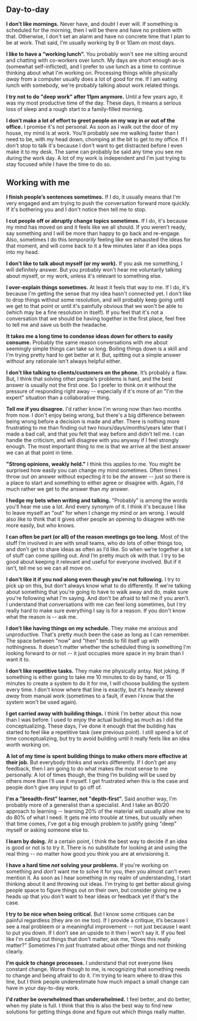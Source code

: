 ## Day-to-day

**I don’t like mornings.**
Never have,
and doubt I ever will.
If something is scheduled for the morning,
then I will be there and have no problem with that.
Otherwise,
I don't set an alarm and have no concrete time that I plan to be at work.
That said,
I'm usually working by 9 or 10am on most days.

**I like to have a “working lunch”.**
You probably won't see me sitting around and chatting with co-workers over lunch.
My days are short enough as-is (somewhat self-inflicted),
and I prefer to use lunch as a time to continue thinking about what I'm working on.
Processing things while physically *away* from a computer usually does a lot of good for me.
If I am eating lunch with somebody,
we're probably talking about work related things.

**I try not to do "deep work" after 11pm anymore.**
Until a few years ago,
it was my most productive time of the day.
These days,
it means a serious loss of sleep and a rough start to a family-filled morning.

**I don’t make a lot of effort to greet people on my way in or out of the office.**
I promise it's not personal.
As soon as I walk out the door of my house,
my mind is at work.
You'll probably see me walking faster than I need to be,
with my head down,
chomping at the bit to get to my office.
If I don't stop to talk it's because I don't want to get distracted before I even make it to my desk.
The same can probably be said any time you see me during the work day.
A lot of my work is independent and I'm just trying to stay focused while I have the time to do so.

## Working with me

**I finish people’s sentences sometimes.**
If I do,
it usually means that I'm very engaged and am trying to push the conversation forward more quickly.
If it's bothering you and I don't notice then tell me to stop.

**I cut people off or abruptly change topics sometimes.**
If I do, it's because my mind has moved on and it feels like we all should.
If you weren't ready,
say something and I will be more than happy to go back and re-engage.
Also, sometimes I do this *temporarily* feeling like we exhausted the ideas for that moment,
and will come back to it a few minutes later if an idea pops into my head.

**I don’t like to talk about myself (or my work).**
If you ask me something,
I will definitely answer.
But you probably won't hear me voluntarily talking about myself,
or my work,
unless it's relevant to something else.

**I over-explain things sometimes.**
At least it feels that way to me.
If I do,
it's because I'm getting the sense that my idea hasn't connected yet.
I don't like to drop things without some resolution,
and will probably keep going until we get to that point
or until it's painfully obvious that we won't be able to
(which may be a fine resolution in itself).
If you feel that it's not a conversation that we should be having together in the first place,
feel free to tell me and save us both the headache.

**It takes me a long time to condense ideas down for others to easily consume.**
Probably the same reason conversations with me about seemingly simple things can take so long.
Boiling things down is a skill and I'm trying pretty hard to get better at it.
But, spitting out a simple answer without any rationale isn't always helpful either.

**I don’t like talking to clients/customers on the phone.**
It’s probably a flaw.
But,
I think that solving other people’s problems is hard,
and the best answer is usually not the first one.
So I prefer to think on it without the pressure of responding right away --
especially if it's more of an "I'm the expert" situation than a collaborative thing.

**Tell me if you disagree.**
I'd rather know I'm wrong now than two months from now.
I don't enjoy being wrong,
but there's a big difference between being wrong before a decision is made and after.
There is nothing more frustrating to me than finding out two hours/days/months/years later that I made a bad call,
and that you felt that way before and didn't tell me.
I can handle the criticism,
and will disagree with you anyway if I feel strongly enough.
The most important thing to me is that we arrive at the best answer we can at that point in time.

**"Strong opinions, weakly held."**
I think this applies to me.
You might be surprised how easily you can change my mind sometimes.
Often times I throw out *an* answer without expecting it to be *the* answer --
just so there is a place to start and something to either agree or disagree with.
Again, I'd much rather we get to *the* answer than *my* answer.

**I hedge my bets when writing and talking.**
"Probably" is among the words you'll hear me use a lot.
And every synonym of it.
I think it's because I like to leave myself an "out" for when I change my mind or am wrong.
I would also like to think that it gives other people an opening to disagree with me more easily,
but who knows.

**I can often be part (or all) of the reason meetings go too long.**
Most of the stuff I’m involved in are with small teams,
who do lots of other things too,
and don’t get to share ideas as often as I’d like.
So when we’re together a lot of stuff can come spilling out.
And I’m pretty much ok with that.
I try to be good about keeping it relevant and useful for everyone involved.
But if it isn’t,
tell me so we can all move on.

**I don't like it if you nod along even though you're not following.**
I try to pick up on this,
but don't always know what to do differently.
If we're talking about something that you're going to have to walk away and do,
make sure you're following what I'm saying.
And don't be afraid to tell me if you aren't.
I understand that conversations with me can feel long sometimes,
but I try really hard to make sure everything I say is for a reason.
If you don't know what the reason is -- ask me.

**I don’t like having things on my schedule.**
They make me anxious and unproductive.
That's pretty much been the case as long as I can remember.
The space between "now" and "then" tends to fill itself up with nothingness.
It doesn't matter whether the scheduled thing is something I'm looking forward to or not --
it just occupies more space in my brain than I want it to.

**I don’t like repetitive tasks.**
They make me physically antsy.
Not joking.
If something is either going to take me 10 minutes to do by hand,
or 15 minutes to create a system to do it for me,
I will choose building the system every time.
I don't know where that line is exactly,
but it's heavily skewed *away* from manual work
(sometimes to a fault, if even *I* know that the system won't be used again).

**I get carried away with building things.**
I think I'm better about this now than I was before.
I used to enjoy the actual building as much as I did the conceptualizing.
These days,
I've done it enough that the building has started to feel like a repetitive task (see previous point).
I still spend a lot of time conceptualizing,
but try to avoid building until it really feels like an idea worth working on.

**A lot of my time is spent building things to make others more effective at their job.**
But everybody thinks and works differently.
If I don’t get any feedback,
then I am going to do what makes the most sense to me personally.
A lot of times though,
the thing I’m building will be used by others more than I’ll use it myself.
I get frustrated when this is the case and people don't give any input to go off of.

**I'm a "breadth-first" learner, not "depth-first".**
Said another way, I'm probably more of a generalist than a specialist.
And I take an 80/20 approach to learning --
learning 20% of the material will usually allow me to do 80% of what I need.
It gets me into trouble at times,
but usually when that time comes,
I've got a big enough problem to justify going "deep" myself or asking someone else to.

**I learn by doing.**
At a certain point, I think the best way to decide if an idea is good or not is to try it.
There is no substitute for looking at and using the real thing --
no matter how good you think you are at envisioning it.

**I have a hard time *not* solving your problems.**
If you're working on something and *don't* want me to solve it for you,
then you almost can't even mention it.
As soon as I hear something in my realm of understanding,
I start thinking about it and throwing out ideas.
I'm trying to get better about giving people space to figure things out on their own,
but consider giving me a heads up that you don't want to hear ideas or feedback yet if that's the case.

**I try to be nice when being critical.**
But I know some critiques can be painful regardless (they are on me too).
If I provide a critique,
it’s because I see a real probleem or a meaningful improvement --
not just because I want to put you down.
If I don’t see an upside to it then I won't say it.
If you feel like I'm calling out things that don't matter,
ask me, "Does this really matter?"
Sometimes I'm just frustrated about other things and not thinking clearly.

**I'm quick to change processes.**
I understand that not everyone likes constant change.
Worse though to me,
is recognizing that something needs to change and being afraid to do it.
I'm trying to learn where to draw this line,
but I think people underestimate how much impact a small change can have in your day-to-day work.

**I'd rather be overwhelmed than underwhelmed.**
I feel better, and do better, when my plate is full.
I think that this is also the best way to find new solutions for getting things done and figure out which things really matter.
